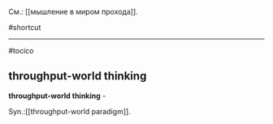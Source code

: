См.: [[мышление в миром прохода]].

#shortcut




<hr/>

#tocico

## throughput-world thinking

<b>throughput-world thinking</b> - 


Syn.:[[throughput-world paradigm]].



